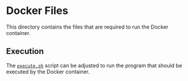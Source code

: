 # Docker Files

This directory contains the files that are required to run the Docker container.

## Execution
The [`execute.sh`](execute.sh) script can be adjusted to run the program that should be executed by the Docker container.
